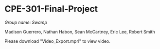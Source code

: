 # CPE-301-Final-Project

*Group name: Swamp*

Madison Guerrero, Nathan Habon, Sean McCartney, Eric Lee, Robert Smith

Please download "Video_Export.mp4" to view video.
